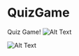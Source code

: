 # QuizGame
Quiz Game!
![Alt Text]('./client/dist/assets/Start.gif')

![Alt Text](https://media.giphy.com/media/vFKqnCdLPNOKc/giphy.gif)

